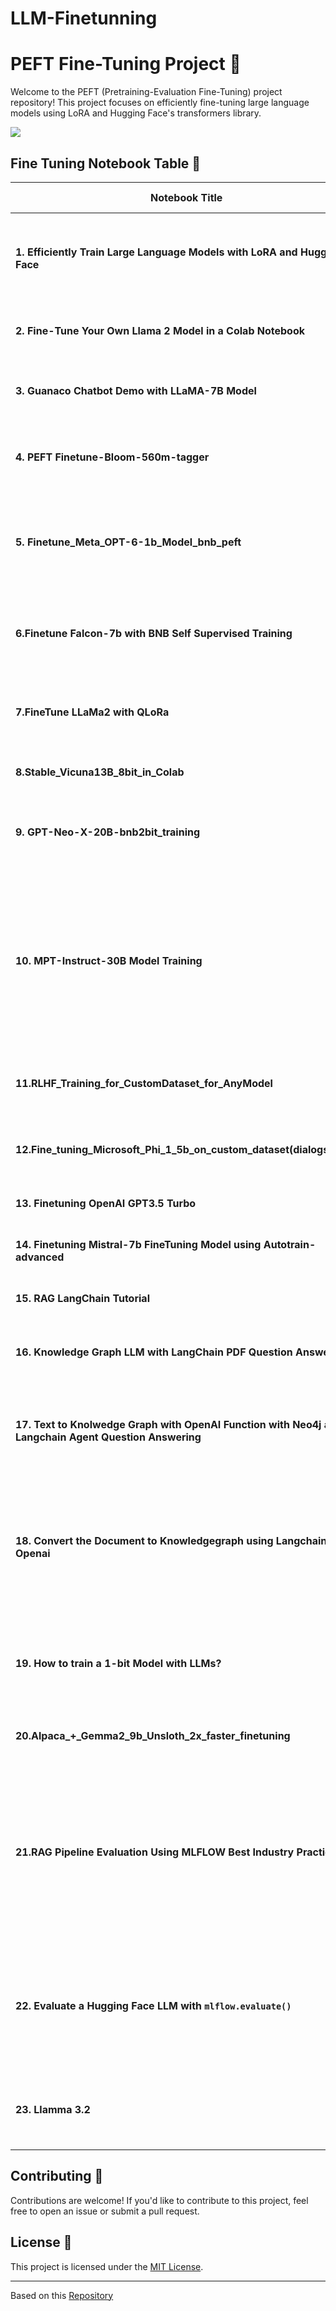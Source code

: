 # LLM-Finetunning

# PEFT Fine-Tuning Project 🚀

Welcome to the PEFT (Pretraining-Evaluation Fine-Tuning) project repository! This project focuses on efficiently fine-tuning large language models using LoRA and Hugging Face's transformers library.

![](https://huggingface.co/datasets/trl-internal-testing/example-images/resolve/main/images/trl_overview.png)

## Fine Tuning Notebook Table 📑

| Notebook Title                                               | Description                                                  | Colab Badge                                                  |
| ------------------------------------------------------------ | ------------------------------------------------------------ | ------------------------------------------------------------ |
| **1. Efficiently Train Large Language Models with LoRA and Hugging Face** | Details and code for efficient training of large language models using LoRA and Hugging Face. | [![Open in Colab](https://colab.research.google.com/assets/colab-badge.svg)](https://colab.research.google.com/github/dnyanshwalwadkar/LLM-Finetunning/blob/main/1.Efficiently_train_Large_Language_Models_with_LoRA_and_Hugging_Face.ipynb) |
| **2. Fine-Tune Your Own Llama 2 Model in a Colab Notebook**  | Guide to fine-tuning your Llama 2 model using Colab.         | [![Open in Colab](https://colab.research.google.com/assets/colab-badge.svg)](https://colab.research.google.com/github/dnyanshwalwadkar/LLM-Finetunning/blob/main/2.Fine_Tune_Your_Own_Llama_2_Model_in_a_Colab_Notebook.ipynb) |
| **3. Guanaco Chatbot Demo with LLaMA-7B Model**              | Showcase of a chatbot demo powered by LLaMA-7B model.        | [![Open in Colab](https://colab.research.google.com/assets/colab-badge.svg)](https://colab.research.google.com/github/dnyanshwalwadkar/LLM-Finetunning/blob/main/3.Guanaco%20Chatbot%20Demo%20with%20LLaMA-7B%20Model.ipynb) |
| **4. PEFT Finetune-Bloom-560m-tagger**                       | Project details for PEFT Finetune-Bloom-560m-tagger.         | [![Open in Colab](https://colab.research.google.com/assets/colab-badge.svg)](https://colab.research.google.com/github/dnyanshwalwadkar/LLM-Finetunning/blob/main/4.PEFT%20Finetune-Bloom-560m-tagger.ipynb#scrollTo=MDqJWba-tpnv) |
| **5. Finetune_Meta_OPT-6-1b_Model_bnb_peft**                 | Details and guide for finetuning the Meta OPT-6-1b Model using PEFT and Bloom-560m-tagger. | [![Open in Colab](https://colab.research.google.com/github/dnyanshwalwadkar/LLM-Finetunning/blob/main/5.Finetune_Meta_OPT-6-1b_Model_bnb_peft.ipynb) |
| **6.Finetune Falcon-7b with BNB Self Supervised Training**   | Guide for finetuning Falcon-7b using BNB self-supervised training. | [![Open in Colab](https://colab.research.google.com/assets/colab-badge.svg)](https://colab.research.google.com/github/dnyanshwalwadkar/LLM-Finetunning/blob/main/6.Finetune%20Falcon-7b%20with%20BNB%20Self%20Supervised%20Training.ipynb) |
| **7.FineTune LLaMa2 with QLoRa**                             | Guide to fine-tune the Llama 2 7B pre-trained model using the PEFT library and QLoRa method | [![Open in Colab](https://colab.research.google.com/assets/colab-badge.svg)](https://colab.research.google.com/github/dnyanshwalwadkar/LLM-Finetunning/blob/main/7.FineTune_LLAMA2_with_QLORA.ipynb) |
| **8.Stable_Vicuna13B_8bit_in_Colab**                         | Guide of Fine Tuning Vecuna 13B_8bit                         | [![Open in Colab](https://colab.research.google.com/assets/colab-badge.svg)](https://colab.research.google.com/github/dnyanshwalwadkar/LLM-Finetunning/blob/main/8.Stable_Vicuna13B_8bit_in_Colab.ipynb)  |
| **9. GPT-Neo-X-20B-bnb2bit_training**                        | Guide How to train the GPT-NeoX-20B model using bfloat16 precision | [![Open in Colab](https://colab.research.google.com/assets/colab-badge.svg)](https://colab.research.google.com/github/dnyanshwalwadkar/LLM-Finetunning/blob/main/9.GPT-neo-x-20B-bnb_4bit_training.ipynb) |
| **10. MPT-Instruct-30B Model Training**                      | MPT-Instruct-30B is a large language model from MosaicML that is trained on a dataset of short-form instructions. It can be used to follow instructions, answer questions, and generate text. | [![Open in Colab](https://colab.research.google.com/assets/colab-badge.svg)](https://colab.research.google.com/github/dnyanshwalwadkar/LLM-Finetunning/blob/main/10.MPT_Instruct_30B.ipynb) |
| **11.RLHF_Training_for_CustomDataset_for_AnyModel**          | How train a Model with RLHF training on any LLM model with custom dataset | [![Open in Colab](https://colab.research.google.com/assets/colab-badge.svg)](https://colab.research.google.com/github/dnyanshwalwadkar/LLM-Finetunning/blob/main/11_RLHF_Training_for_CustomDataset_for_AnyModel.ipynb) |
| **12.Fine_tuning_Microsoft_Phi_1_5b_on_custom_dataset(dialogstudio)** | How train a model with trl SFT Training on Microsoft Phi 1.5 with custom | [![Open in Colab](https://colab.research.google.com/assets/colab-badge.svg)](https://colab.research.google.com/github/dnyanshwalwadkar/LLM-Finetunning/blob/main/12_Fine_tuning_Microsoft_Phi_1_5b_on_custom_dataset(dialogstudio).ipynb) |
| **13. Finetuning OpenAI GPT3.5 Turbo**                       | How to finetune GPT 3.5 on your own data                     | [![Open in Colab](https://colab.research.google.com/assets/colab-badge.svg)](https://colab.research.google.com/github/dnyanshwalwadkar/LLM-Finetunning/blob/main/13.Fine_tuning_OpenAI_GPT_3_5_turbo.ipynb) |
| **14. Finetuning Mistral-7b FineTuning Model using Autotrain-advanced** | How to finetune Mistral-7b using autotrained-advanced        | [![Open in Colab](https://colab.research.google.com/assets/colab-badge.svg)](https://colab.research.google.com/github/dnyanshwalwadkar/LLM-Finetunning/blob/main/14.Finetuning_Mistral_7b_Using_AutoTrain.ipynb) |
| **15. RAG LangChain Tutorial**                               | How to Use RAG using LangChain                               | [![Open in Colab](https://colab.research.google.com/assets/colab-badge.svg)](https://colab.research.google.com/github/dnyanshwalwadkar/LLM-Finetunning/blob/main/15.RAG_LangChain.ipynb) |
| **16. Knowledge Graph LLM with LangChain PDF Question Answering** | How to build knowledge graph with pdf question answering     | [![Open in Colab](https://colab.research.google.com/assets/colab-badge.svg)](https://colab.research.google.com/github/dnyanshwalwadkar/LLM-Finetunning/blob/main/16.Neo4j_and_LangChain_for_Enhanced_Question_Answering.ipynb) |
| **17. Text to Knolwedge Graph with OpenAI Function with Neo4j and Langchain Agent Question Answering** | How to build knowledge graph from text or Pdf Document with pdf question Answering | [![Open in Colab](https://colab.research.google.com/assets/colab-badge.svg)](https://colab.research.google.com/github/dnyanshwalwadkar/LLM-Finetunning/blob/main/17.OpenAI_Constructing_Graph_for_Questio_Answer.ipynb) |
| **18. Convert the Document to Knowledgegraph using Langchain and Openai** | This notebook is help you to understand how easiest way you can convert your any documents into Knowledgegraph for your next RAG based Application | [![Open in Colab](https://colab.research.google.com/assets/colab-badge.svg)](https://colab.research.google.com/github/dnyanshwalwadkar/LLM-Finetunning/blob/main/18.Convert_Document_to_Knowledge_Graph_Langchain_Openai.ipynb) |
| **19. How to train a 1-bit Model with LLMs?**                | This notebook is help you to train a model with 1-bit and 2-bit quantization method using hqq framework | [![Open in Colab](https://colab.research.google.com/assets/colab-badge.svg)](https://colab.research.google.com/github/dnyanshwalwadkar/LLM-Finetunning/blob/main/19.HQQ_1bit_ipynb.ipynb) |
| **20.Alpaca_+_Gemma2_9b_Unsloth_2x_faster_finetuning**                | This notebook is help you to train a model with gemma2 9b | [![Open in Colab](https://colab.research.google.com/assets/colab-badge.svg)](https://colab.research.google.com/github/dnyanshwalwadkar/LLM-Finetunning/blob/main/20.Alpaca_%2B_Gemma2_9b_Unsloth_2x_faster_finetuning.ipynb) |
| **21.RAG Pipeline Evaluation Using MLFLOW Best Industry Practice**                | This notebook provides a comprehensive guide to evaluating the 21 RAG (Retrieve-then-Answer Generation) pipeline using MLFLOW, adhering to best industry practices.  | [![Open in Colab](https://colab.research.google.com/assets/colab-badge.svg)](https://colab.research.google.com/github/dnyanshwalwadkar/LLM-Finetunning/blob/main/21_RAG_Pipeline_Evaluation_Using_MLFLOW_Best_Industry_Practise.ipynb) |
| **22. Evaluate a Hugging Face LLM with `mlflow.evaluate()`**                | This notebook provides a comprehensive guide on evaluating a Hugging Face Language Learning Model (LLM) using mlflow_evaluate.  | [![Open in Colab](https://colab.research.google.com/assets/colab-badge.svg)](https://colab.research.google.com/github/dnyanshwalwadkar/LLM-Finetunning/blob/main/22.Evaluate_a_Hugging_Face_LLM_with_mlflow_evaluate.ipynb) |
| **23. Llamma 3.2**                | This notebook provides a comprehensive guide on finetunning Llamma 3.2  | [![Open in Colab](https://colab.research.google.com/github/dnyanshwalwadkar/LLM-Finetunning/blob/main/23.Llama_3_2_1B+3B_Conversational_+_2x_faster_finetuning.ipynb)) |

## Contributing 🤝

Contributions are welcome! If you'd like to contribute to this project, feel free to open an issue or submit a pull request.

## License 📝

This project is licensed under the [MIT License](LICENSE).

---

Based on this [Repository](https://github.com/dnyanshwalwadkar/LLM-Finetunning)
